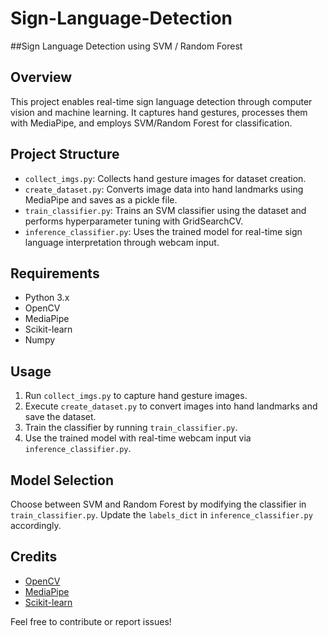 # Sign-Language-Detection


##Sign Language Detection using SVM / Random Forest

## Overview
This project enables real-time sign language detection through computer vision and machine learning. It captures hand gestures, processes them with MediaPipe, and employs SVM/Random Forest for classification.

## Project Structure
- `collect_imgs.py`: Collects hand gesture images for dataset creation.
- `create_dataset.py`: Converts image data into hand landmarks using MediaPipe and saves as a pickle file.
- `train_classifier.py`: Trains an SVM classifier using the dataset and performs hyperparameter tuning with GridSearchCV.
- `inference_classifier.py`: Uses the trained model for real-time sign language interpretation through webcam input.

## Requirements
- Python 3.x
- OpenCV
- MediaPipe
- Scikit-learn
- Numpy

## Usage
1. Run `collect_imgs.py` to capture hand gesture images.
2. Execute `create_dataset.py` to convert images into hand landmarks and save the dataset.
3. Train the classifier by running `train_classifier.py`.
4. Use the trained model with real-time webcam input via `inference_classifier.py`.

## Model Selection
Choose between SVM and Random Forest by modifying the classifier in `train_classifier.py`. Update the `labels_dict` in `inference_classifier.py` accordingly.

## Credits
- [OpenCV](https://opencv.org/)
- [MediaPipe](https://mediapipe.dev/)
- [Scikit-learn](https://scikit-learn.org/)

Feel free to contribute or report issues!


